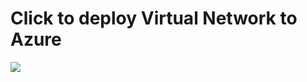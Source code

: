 # Click to deploy Virtual Network to Azure

<a href="https://portal.azure.com/#create/Microsoft.Template/uri/https%3A%2F%2Fraw.githubusercontent.com%2Falbertwo1978%2FManifests%2Fmaster%2F2-2018-hack%2Fnetwork.json" target="_blank">
    <img src="http://azuredeploy.net/deploybutton.png"/>
</a>